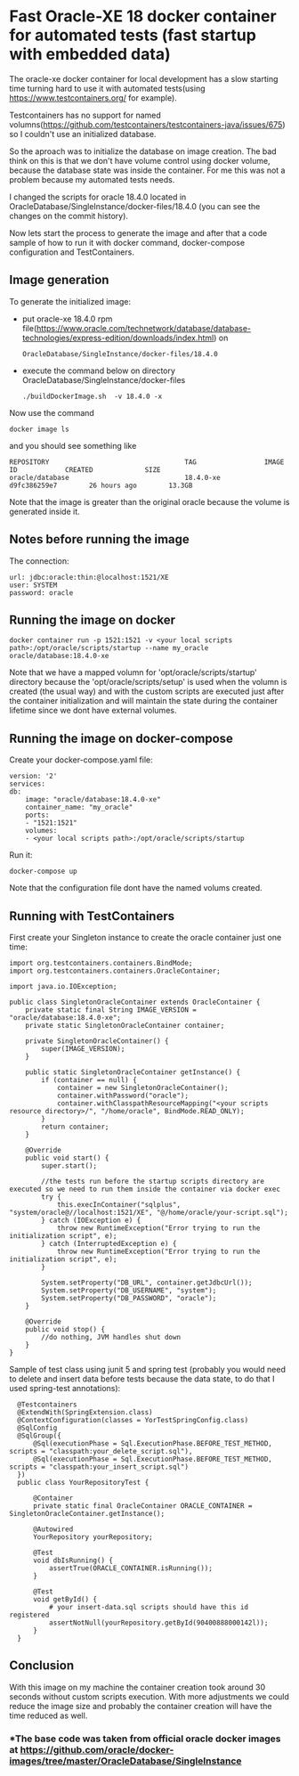 # Fast Oracle-XE 18 docker container for automated tests (fast startup with embedded data)
The oracle-xe docker container for local development has a slow starting time turning hard to use it with automated tests(using https://www.testcontainers.org/ for example). 

Testcontainers has no support for named volumns(https://github.com/testcontainers/testcontainers-java/issues/675) so I couldn't use an initialized database.

So the aproach was to initialize the database on image creation. The bad think on this is that we don't have volume control using docker volume, because the database state was inside the container. For me this was not a problem because my automated tests needs. 

I changed the scripts for oracle 18.4.0 located in OracleDatabase/SingleInstance/docker-files/18.4.0 (you can see the changes on the commit history).

Now lets start the process to generate the image and after that a code sample of how to run it with docker command, docker-compose configuration and TestContainers.

## Image generation
To generate the initialized image:

- put oracle-xe 18.4.0 rpm file(https://www.oracle.com/technetwork/database/database-technologies/express-edition/downloads/index.html) on 

      OracleDatabase/SingleInstance/docker-files/18.4.0
- execute the command below on directory OracleDatabase/SingleInstance/docker-files

      ./buildDockerImage.sh  -v 18.4.0 -x

Now use the command 
   
    docker image ls

and you should see something like

    REPOSITORY                                  TAG                 IMAGE ID            CREATED             SIZE
    oracle/database                             18.4.0-xe           d9fc386259e7        26 hours ago        13.3GB

Note that the image is greater than the original oracle because the volume is generated inside it.

## Notes before running the image
The connection:

    url: jdbc:oracle:thin:@localhost:1521/XE
    user: SYSTEM
    password: oracle

## Running the image on docker

    docker container run -p 1521:1521 -v <your local scripts path>:/opt/oracle/scripts/startup --name my_oracle oracle/database:18.4.0-xe

Note that we have a mapped volumn for 'opt/oracle/scripts/startup' directory because the 'opt/oracle/scripts/setup' is used when the volumn is created (the usual way) and with the custom scripts are executed just after the container initialization and will maintain the state during the container lifetime since we dont have external volumes.

## Running the image on docker-compose
Create your docker-compose.yaml file:

    version: '2'
    services:
    db:
        image: "oracle/database:18.4.0-xe"
        container_name: "my_oracle"
        ports:
        - "1521:1521"
        volumes:
        - <your local scripts path>:/opt/oracle/scripts/startup

Run it:

    docker-compose up

Note that the configuration file dont have the named volums created.

## Running with TestContainers
First create your Singleton instance to create the oracle container just one time:

    import org.testcontainers.containers.BindMode;
    import org.testcontainers.containers.OracleContainer;

    import java.io.IOException;

    public class SingletonOracleContainer extends OracleContainer {
        private static final String IMAGE_VERSION = "oracle/database:18.4.0-xe";
        private static SingletonOracleContainer container;

        private SingletonOracleContainer() {
            super(IMAGE_VERSION);
        }

        public static SingletonOracleContainer getInstance() {
            if (container == null) {
                container = new SingletonOracleContainer();
                container.withPassword("oracle");
                container.withClasspathResourceMapping("<your scripts resource directory>/", "/home/oracle", BindMode.READ_ONLY);
            }
            return container;
        }

        @Override
        public void start() {
            super.start();

            //the tests run before the startup scripts directory are executed so we need to run them inside the container via docker exec
            try {
                this.execInContainer("sqlplus", "system/oracle@//localhost:1521/XE", "@/home/oracle/your-script.sql");
            } catch (IOException e) {
                throw new RuntimeException("Error trying to run the initialization script", e);
            } catch (InterruptedException e) {
                throw new RuntimeException("Error trying to run the initialization script", e);
            }

            System.setProperty("DB_URL", container.getJdbcUrl());
            System.setProperty("DB_USERNAME", "system");
            System.setProperty("DB_PASSWORD", "oracle");
        }

        @Override
        public void stop() {
            //do nothing, JVM handles shut down
        }
    }

Sample of test class using junit 5 and spring test (probably you would need to delete and insert data before tests because the data state, to do that I used spring-test annotations):

      @Testcontainers
      @ExtendWith(SpringExtension.class)
      @ContextConfiguration(classes = YorTestSpringConfig.class)
      @SqlConfig
      @SqlGroup({
          @Sql(executionPhase = Sql.ExecutionPhase.BEFORE_TEST_METHOD, scripts = "classpath:your_delete_script.sql"),
          @Sql(executionPhase = Sql.ExecutionPhase.BEFORE_TEST_METHOD, scripts = "classpath:your_insert_script.sql")
      })
      public class YourRepositoryTest {

          @Container
          private static final OracleContainer ORACLE_CONTAINER = SingletonOracleContainer.getInstance();

          @Autowired
          YourRepository yourRepository;

          @Test
          void dbIsRunning() {
              assertTrue(ORACLE_CONTAINER.isRunning());
          }

          @Test
          void getById() {
              # your insert-data.sql scripts should have this id registered
              assertNotNull(yourRepository.getById(90400888000142l));
          }
      }    

## Conclusion
With this image on my machine the container creation took around 30 seconds without custom scripts execution. With more adjustments we could reduce the image size and probably the container creation will have the time reduced as well.

### <b>*The base code was taken from official oracle docker images at https://github.com/oracle/docker-images/tree/master/OracleDatabase/SingleInstance<b>
